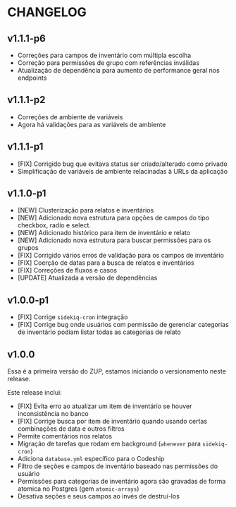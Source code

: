 # CHANGELOG

## v1.1.1-p6

* Correções para campos de inventário com múltipla escolha
* Correção para permissões de grupo com referências inválidas
* Atualização de dependência para aumento de performance geral nos endpoints

## v1.1.1-p2

* Correções de ambiente de variáveis
* Agora há validações para as variáveis de ambiente

## v1.1.1-p1

* [FIX] Corrigido bug que evitava status ser criado/alterado como privado
* Simplificação de variáveis de ambiente relacinadas à URLs da aplicação

## v1.1.0-p1
* [NEW] Clusterização para relatos e inventários
* [NEW] Adicionado nova estrutura para opções de campos do tipo checkbox, radio e select.
* [NEW] Adicionado histórico para item de inventário e relato
* [NEW] Adicionado nova estrutura para buscar permissões para os grupos
* [FIX] Corrigido vários erros de validação para os campos de inventário
* [FIX] Coerção de datas para a busca de relatos e inventários
* [FIX] Correções de fluxos e casos
* [UPDATE] Atualizada a versão de dependências

## v1.0.0-p1

* [FIX] Corrige `sidekiq-cron` integração
* [FIX] Corrige bug onde usuários com permissão de gerenciar
categorias de inventário podiam listar todas as categorias de relato

## v1.0.0

Essa é a primeira versão do ZUP, estamos iniciando o versionamento neste release.

Este release inclui:

* [FIX] Evita erro ao atualizar um item de inventário se houver inconsistência no banco
* [FIX] Corrige busca por item de inventário quando usando certas combinações de data e outros filtros
* Permite comentários nos relatos
* Migração de tarefas que rodam em background (`whenever` para `sidekiq-cron`)
* Adiciona `database.yml` específico para o Codeship
* Filtro de seções e campos de inventário baseado nas permissões do usuário
* Permissões para categorias de inventário agora são gravadas de forma atomica no Postgres (gem `atomic-arrays`)
* Desativa seções e seus campos ao invés de destruí-los


